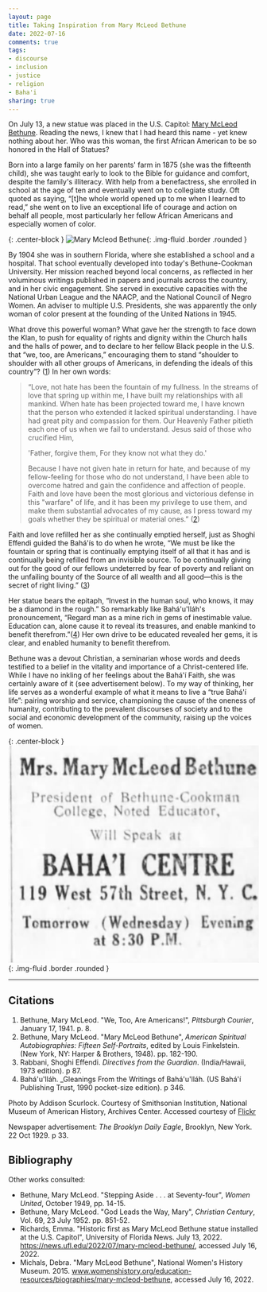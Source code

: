 ```yaml
---
layout: page
title: Taking Inspiration from Mary McLeod Bethune
date: 2022-07-16
comments: true
tags:
- discourse
- inclusion
- justice
- religion
- Baha'i
sharing: true
---
```


On July 13, a new statue was placed in the U.S. Capitol: [Mary McLeod
Bethune](https://news.ufl.edu/2022/07/mary-mcleod-bethune/). Reading the news, I
knew that I had heard this name - yet knew nothing about her. Who was this
woman, the first African American to be so honored in the Hall of Statues?

Born into a large family on her parents' farm in 1875 (she was the fifteenth
child), she was taught early to look to the Bible for guidance and comfort,
despite the family's illiteracy. With help from a benefactress, she enrolled in
school at the age of ten and eventually went on to collegiate study. Oft quoted
as saying, &ldquo;[t]he whole world opened up to me when I learned to
read,&rdquo; she went on to live an exceptional life of courage and action on
behalf all people, most particularly her fellow African Americans and especially
women of color.

{: .center-block }
![Mary Mcleod Bethune](https://blog.safnet.com/images/mary-mcleod-bethune.jpg){: .img-fluid .border .rounded }

<!-- more -->

By 1904 she was in southern Florida, where she established a school and a
hospital. That school eventually developed into today's Bethune-Cookman
University. Her mission reached beyond local concerns, as reflected in her
voluminous writings published in papers and journals across the country, and in
her civic engagement. She served in executive capacities with the National Urban
League and the NAACP, and the National Council of Negro Women. An adviser to
multiple U.S. Presidents, she was apparently the only woman of color present at
the founding of the United Nations in 1945.

What drove this powerful woman? What gave her the strength to face down the
Klan, to push for equality of rights and dignity within the Church halls and the
halls of power, and to declare to her fellow Black people in the U.S. that
&ldquo;we, too, are Americans,&rdquo; encouraging them to stand &ldquo;shoulder
to shoulder with all other groups of Americans, in defending the ideals of this
country&rdquo;? ([1](#f1)) In her own words:

> &ldquo;Love, not hate has been the fountain of my fullness. In the streams of
> love that spring up within me, I have built my relationships with all mankind.
> When hate has been projected toward me, I have known that the person who
> extended it lacked spiritual understanding. I have had great pity and
> compassion for them. Our Heavenly Father pitieth each one of us when we fail
> to understand. Jesus said of those who crucified Him,
>
> 'Father, forgive them, For they know not what they do.'
>
> Because I have not given hate in return for hate, and because of my
> fellow-feeling for those who do not understand, I have been able to overcome
> hatred and gain the confidence and affection of people. Faith and love have
> been the most glorious and victorious defense in this "warfare" of life, and
> it has been my privilege to use them, and make them substantial advocates of
> my cause, as I press toward my goals whether they be spiritual or material
> ones.&rdquo; ([2](#f2))

Faith and love refilled her as she continually emptied herself, just as Shoghi
Effendi guided the Bah&aacute;'&iacute;s to do when he wrote, &ldquo;We must be
like the fountain or spring that is continually emptying itself of all that it
has and is continually being refilled from an invisible source. To be
continually giving out for the good of our fellows undeterred by fear of poverty
and reliant on the unfailing bounty of the Source of all wealth and all
good—this is the secret of right living.&rdquo; ([3](#f3))

Her statue bears the epitaph, &ldquo;Invest in the human soul, who knows, it may
be a diamond in the rough.&rdquo; So remarkably like Bah&aacute;'u'll&aacute;h's
pronouncement, &ldquo;Regard man as a mine rich in gems of inestimable value.
Education can, alone cause it to reveal its treasures, and enable mankind to
benefit therefrom.&rdquo;([4](#f4)) Her own drive to be educated revealed her gems, it is
clear, and enabled humanity to benefit therefrom.

Bethune was a devout Christian, a seminarian whose words and deeds testified to
a belief in the vitality and importance of a Christ-centered life. While I have
no inkling of her feelings about the Bah&aacute;'&iacute; Faith, she was
certainly aware of it (see advertisement below). To my way of thinking, her life
serves as a wonderful example of what it means to live a &ldquo;true
Bah&aacute;'&iacute; life&rdquo;: pairing worship and service, championing the
cause of the oneness of humanity,  contributing to the prevalent discourses of
society and to the social and economic development of the community, raising up
the voices of women.

{: .center-block }
![Advertisement from 1929](/images/mmb-bahai-center.jpg){: .img-fluid .border .rounded }

---

## Citations

1. <a name="f1"></a>Bethune, Mary McLeod. "We, Too, Are Americans!", _Pittsburgh
   Courier_, January 17, 1941. p. 8.
2. <a name="f2"></a>Bethune, Mary McLeod. "Mary McLeod Bethune", _American
   Spiritual Autobiographies: Fifteen Self-Portraits_, edited by Louis
   Finkelstein. (New York, NY: Harper & Brothers, 1948). pp. 182-190.
3. <a name="f3"></a>Rabbani, Shoghi Effendi. _Directives from the Guardian_.
   (India/Hawaii, 1973 edition). p 87.
4. <a name="f4"></a> Bah&aacute;'u'll&aacute;h. _Gleanings From the Writings of
   Bah&aacute;'u'll&aacute;h. (US Bah&aacute;'&iacute; Publishing Trust, 1990
   pocket-size edition). p 346.

Photo by Addison Scurlock. Courtesy of Smithsonian Institution, National Museum
of American History, Archives Center. Accessed courtesy of
[Flickr](https://www.flickr.com/photos/washington_area_spark/8556420979)

Newspaper advertisement: _The Brooklyn Daily Eagle_, Brooklyn, New York.
22 Oct 1929. p 33.

## Bibliography

Other works consulted:

* Bethune, Mary McLeod. "Stepping Aside . . . at Seventy-four", _Women United_,
  October 1949, pp. 14-15.
* Bethune, Mary McLeod. "God Leads the Way, Mary", _Christian Century_, Vol. 69,
  23 July 1952. pp. 851-52.
* Richards, Emma. "Historic first as Mary McLeod Bethune statue installed at the
  U.S. Capitol", University of Florida News. July 13, 2022.
  https://news.ufl.edu/2022/07/mary-mcleod-bethune/, accessed July 16, 2022.
* Michals, Debra. "Mary McLeod Bethune",  National Women's History Museum. 2015.
  www.womenshistory.org/education-resources/biographies/mary-mcleod-bethune,
  accessed July 16, 2022.

